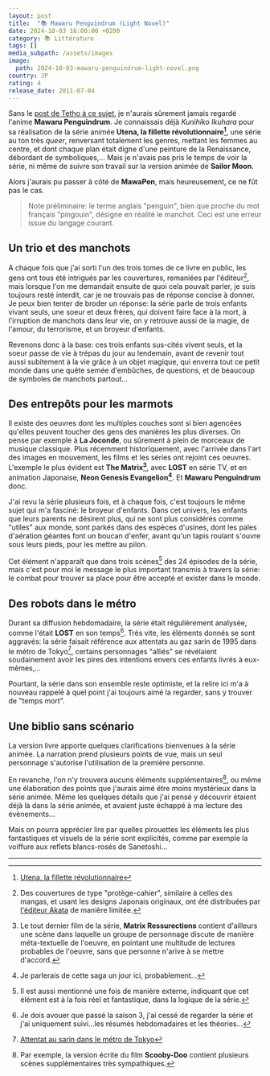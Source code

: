 ```yaml
---
layout: post
title:  "📚 Mawaru Penguindrum (Light Novel)"
date: 2024-10-03 16:00:00 +0200
category: 📚 Littérature
tags: []
media_subpath: /assets/images
image:
  path: 2024-10-03-mawaru-penguindrum-light-novel.png
country: JP
rating: 4
release_date: 2011-07-04
---
```


Sans le [post de Tetho à ce sujet](https://www.anime-janai.com/2011/12/24/vous-miserables-qui-jamais-naccomplirez-quoi-que-ce-soit-faites-bien-attention/), je n'aurais sûrement jamais regardé l'anime **Mawaru Penguindrum**. Je connaissais déjà *Kunihiko Ikuhara* pour sa réalisation de la série animée **Utena, la fillette révolutionnaire[^1]**, une série au ton très *queer*, renversant totalement les genres, mettant les femmes au centre, et dont chaque plan était digne d'une peinture de la Renaissance, débordant de symboliques,... Mais je n'avais pas pris le temps de voir la série, ni même de suivre son travail sur la version animée de **Sailor Moon**.

Alors j'aurais pu passer à côté de **MawaPen**, mais heureusement, ce ne fût pas le cas.

> Note préliminaire: le terme anglais "penguin", bien que proche du mot français "pingouin", désigne en réalité le manchot. Ceci est une erreur issue du langage courant.

## Un trio et des manchots

A chaque fois que j'ai sorti l'un des trois tomes de ce livre en public, les gens ont tous été intrigués par les couvertures, remaniées par l'éditeur[^2], mais lorsque l'on me demandait ensuite de quoi cela pouvait parler, je suis toujours resté interdit, car je ne trouvais pas de réponse concise à donner. Je peux bien tenter de broder un réponse: la série parle de trois enfants vivant seuls, une soeur et deux frères, qui doivent faire face à la mort, à l'irruption de manchots dans leur vie, on y retrouve aussi de la magie, de l'amour, du terrorisme, et un broyeur d'enfants.

Revenons donc à la base: ces trois enfants sus-cités vivent seuls, et la soeur passe de vie à trépas du jour au lendemain, avant de revenir tout aussi subitement à la vie grâce à un objet magique, qui enverra tout ce petit monde dans une quête semée d'embûches, de questions, et de beaucoup de symboles de manchots partout...

## Des entrepôts pour les marmots

Il existe des oeuvres dont les multiples couches sont si bien agencées qu'elles peuvent toucher des gens des manières les plus diverses. On pense par exemple à **La Joconde**, ou sûrement à plein de morceaux de musique classique. Plus récemment historiquement, avec l'arrivée dans l'art des images en mouvement, les films et les séries ont rejoint ces oeuvres. L'exemple le plus évident est **The Matrix[^3]**, avec **LOST** en série TV, et en animation Japonaise, **Neon Genesis Evangelion[^4]**. Et **Mawaru Penguindrum** donc.

J'ai revu la série plusieurs fois, et à chaque fois, c'est toujours le même sujet qui m'a fasciné: le broyeur d'enfants. Dans cet univers, les enfants que leurs parents ne désirent plus, qui ne sont plus considérés comme "utiles" aux monde, sont parkés dans des espèces d'usines, dont les pales d'aération géantes font un boucan d'enfer, avant qu'un tapis roulant s'ouvre sous leurs pieds, pour les mettre au pilon.

Cet élément n'apparaît que dans trois scènes[^5] des 24 épisodes de la série, mais c'est pour moi le message le plus important transmis à travers la série: le combat pour trouver sa place pour être accepté et exister dans le monde.

## Des robots dans le métro

Durant sa diffusion hebdomadaire, la série était régulièrement analysée, comme l'était **LOST** en son temps[^6]. Très vite, les éléments donnés se sont aggravés: la série faisait référence aux attentats au gaz sarin de 1995 dans le métro de Tokyo[^7], certains personnages "alliés" se révélaient soudainement avoir les pires des intentions envers ces enfants livrés à eux-mêmes,...

Pourtant, la série dans son ensemble reste optimiste, et la relire ici m'a à nouveau rappelé à quel point j'ai toujours aimé la regarder, sans y trouver de "temps mort".

## Une biblio sans scénario

La version livre apporte quelques clarifications bienvenues à la série animée. La narration prend plusieurs points de vue, mais un seul personnage s'autorise l'utilisation de la première personne.

En revanche, l'on n'y trouvera aucuns éléments supplémentaires[^8], ou même une élaboration des points que j'aurais aimé être moins mystérieux dans la série animée. Même les quelques détails que j'ai pensé y découvrir étaient déjà là dans la série animée, et avaient juste échappé à ma lecture des évènements...

Mais on pourra apprécier lire par quelles pirouettes les éléments les plus fantastiques et visuels de la série sont explicités, comme par exemple la voiffure aux reflets blancs-rosés de Sanetoshi...

* * *
[^1]: [<i class="fab fa-wikipedia-w"></i> Utena, la fillette révolutionnaire](https://fr.wikipedia.org/wiki/Utena,_la_fillette_r%C3%A9volutionnaire)
[^2]: Des couvertures de type "protège-cahier", similaire à celles des mangas, et usant les designs Japonais originaux, ont été distribuées par [l'éditeur Akata](https://www.akata.fr/series/mawaru-penguindrum) de manière limitée.
[^3]: Le tout dernier film de la série, **Matrix Ressurections** contient d'ailleurs une scène dans laquelle un groupe de personnage discute de manière méta-textuelle de l'oeuvre, en pointant une multitude de lectures probables de l'oeuvre, sans que personne n'arive à se mettre d'accord.
[^4]: Je parlerais de cette saga un jour ici, probablement...
[^5]: Il est aussi mentionné une fois de manière externe, indiquant que cet élément est à la fois réel et fantastique, dans la logique de la série. 
[^6]: Je dois avouer que passé la saison 3, j'ai cessé de regarder la série et j'ai uniquement suivi...les résumés hebdomadaires et les théories...
[^7]: [<i class="fab fa-wikipedia-w"></i> Attentat au sarin dans le métro de Tokyo](https://fr.wikipedia.org/wiki/Attentat_au_sarin_dans_le_m%C3%A9tro_de_Tokyo)
[^8]: Par exemple, la version écrite du film **Scooby-Doo** contient plusieurs scènes supplémentaires très sympathiques.
